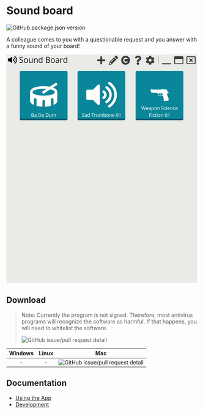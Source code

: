 # Sound board

![GitHub package.json version](https://img.shields.io/github/package-json/v/cyb10101/electron_sound-board)

A colleague comes to you with a questionable request and you answer with a funny sound of your board!

![Sound Board Intro](assets/images/screenshots/sound-board-intro.gif)

## Download

> Note: Currently the program is not signed.
> Therefore, most antivirus programs will recognize the software as harmful.
> If that happens, you will need to whitelist the software.
>
> ![GitHub issue/pull request detail](https://img.shields.io/github/issues/detail/title/Cyb10101/electron_sound-board/5)


| Windows | Linux | Mac |
|:---:|:---:|:---:|
| - | - | ![GitHub issue/pull request detail](https://img.shields.io/github/issues/detail/title/Cyb10101/electron_sound-board/16) |

## Documentation

* [Using the App](docs/using-the-application.md)
* [Development](docs/development.md)
